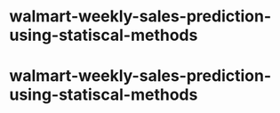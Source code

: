 # walmart-weekly-sales-prediction-using-statiscal-methods
# walmart-weekly-sales-prediction-using-statiscal-methods
